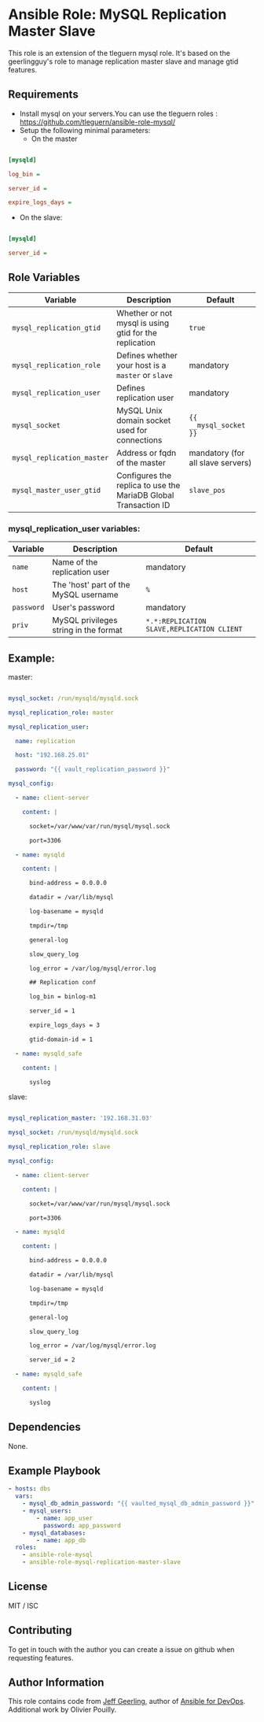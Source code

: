# Ansible Role: MySQL Replication Master Slave

This role is an extension of the tleguern mysql role.
It's based on the geerlingguy's role to manage replication master slave and manage gtid features.

## Requirements

* Install mysql on your servers.You can use the tleguern roles : https://github.com/tleguern/ansible-role-mysql/
* Setup the following minimal parameters:
  * On the master
```ini

[mysqld]

log_bin =

server_id =

expire_logs_days =

```
  * On the slave:
```ini

[mysqld]

server_id =

```

## Role Variables

| Variable | Description | Default |
|----------|-------------|---------|
| `mysql_replication_gtid` | Whether or not mysql is using gtid for the replication | `true` |
| `mysql_replication_role` | Defines whether your host is a `master` or `slave` | mandatory |
| `mysql_replication_user` | Defines replication user  | mandatory |
| `mysql_socket` | MySQL Unix domain socket used for connections | `{{ __mysql_socket }}` |
| `mysql_replication_master` | Address or fqdn of the master | mandatory (for all slave servers)|
| `mysql_master_user_gtid` | Configures the replica to use the MariaDB Global Transaction ID | `slave_pos` |

### mysql_replication_user variables:

| Variable | Description | Default |
|----------|-------------|---------|
| `name` | Name of the replication user | mandatory |
| `host` | The 'host' part of the MySQL username | `%` |
| `password` | User's password  | mandatory |
| `priv` | MySQL privileges string in the format  | `*.*:REPLICATION SLAVE,REPLICATION CLIENT` |

## Example:

master:

```yaml

mysql_socket: /run/mysqld/mysqld.sock

mysql_replication_role: master

mysql_replication_user:

  name: replication

  host: "192.168.25.01"

  password: "{{ vault_replication_password }}"

mysql_config:

  - name: client-server

    content: |

      socket=/var/www/var/run/mysql/mysql.sock

      port=3306

  - name: mysqld

    content: |

      bind-address = 0.0.0.0

      datadir = /var/lib/mysql

      log-basename = mysqld

      tmpdir=/tmp

      general-log

      slow_query_log

      log_error = /var/log/mysql/error.log

      ## Replication conf

      log_bin = binlog-m1

      server_id = 1

      expire_logs_days = 3

      gtid-domain-id = 1

  - name: mysqld_safe

    content: |

      syslog

```

slave:

```yaml

mysql_replication_master: '192.168.31.03'

mysql_socket: /run/mysqld/mysqld.sock

mysql_replication_role: slave

mysql_config:

  - name: client-server

    content: |

      socket=/var/www/var/run/mysql/mysql.sock

      port=3306

  - name: mysqld

    content: |

      bind-address = 0.0.0.0

      datadir = /var/lib/mysql

      log-basename = mysqld

      tmpdir=/tmp

      general-log

      slow_query_log

      log_error = /var/log/mysql/error.log

      server_id = 2

  - name: mysqld_safe

    content: |

      syslog

```

## Dependencies

None.

## Example Playbook

```yaml
- hosts: dbs
  vars:
    - mysql_db_admin_password: "{{ vaulted_mysql_db_admin_password }}"
    - mysql_users:
        - name: app_user
          password: app_password
    - mysql_databases:
        - name: app_db
  roles:
    - ansible-role-mysql
    - ansible-role-mysql-replication-master-slave
```

## License

MIT / ISC

## Contributing

To get in touch with the author you can create a issue on github when requesting features.

## Author Information

This role contains code from [Jeff Geerling](https://www.jeffgeerling.com/), author of [Ansible for DevOps](https://www.ansiblefordevops.com/).
Additional work by Olivier Pouilly.
